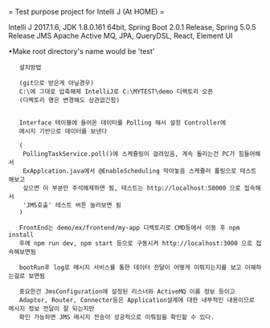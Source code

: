 = Test purpose project for Intelli J (At HOME) =

Intelli J 2017.1.6, JDK 1.8.0.161 64bit, Spring Boot 2.0.1 Release, Spring 5.0.5 Release
JMS Apache Active MQ, JPA, QueryDSL, React, Element UI

•Make root directory's name would be 'test'

    
       설치방법
       
       (git으로 받은게 아닐경우)
       C:\에 그대로 압축해제 IntelliJ로 C:\MYTEST\demo 디렉토리 오픈
       (디렉토리 명은 변경해도 상관없긴함)
        
    
       Interface 테이블에 들어온 데이터를 Polling 해서 설정 Controller에
       메시지 기반으로 데이터를 보낸다
    
       (
        PollingTaskService.poll()에 스케쥴링이 걸려있음, 계속 돌리는건 PC가 힘들어해서
        ExApplcation.java에서 @EnableScheduling 막아놓음 스케쥴러 폴링으로 테스트 해보고
        싶으면 이 부분만 주석해제하면 됨, 테스트는 http://localhost:50000 으로 접속해서
        'JMS호출' 테스트 버튼 눌러보면 됨
       )
       
       FrontEnd는 demo/ex/frontend/my-app 디렉토리로 CMD등에서 이동 후 npm install
       후에 npm run dev, npm start 등으로 구동시켜 http://localhost:3000 으로 접속해보면됨
       
       bootRun후 log로 메시지 서비스를 통한 데이터 전달이 어떻게 이뤄지는지를 보고 이해하는걸로 보면됨
    
       중요한건 JmsConfiguration에 설정된 리스너와 ActiveMQ 이름 정보 등이고 
       Adaptor, Router, Connector등은 Application설계에 대한 내부적인 내용이므로 메시지 정보 전달이 잘 되는지만 
       확인 가능하면 JMS 메시지 전송이 성공적으로 이뤄짐을 확인할 수 있다.
